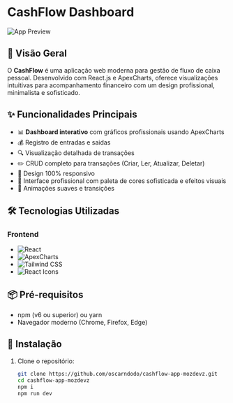 # CashFlow Dashboard

![App Preview]("https:cashflowmoz.verlcel.app") 
## 📌 Visão Geral

O **CashFlow** é uma aplicação web moderna para gestão de fluxo de caixa pessoal. Desenvolvido com React.js e ApexCharts, oferece visualizações intuitivas para acompanhamento financeiro com um design profissional, minimalista e sofisticado.

## ✨ Funcionalidades Principais

- 📊 **Dashboard interativo** com gráficos profissionais usando ApexCharts
- 💰 Registro de entradas e saidas
- 🔍 Visualização detalhada de transações
- ✏️ CRUD completo para transações (Criar, Ler, Atualizar, Deletar)
- 📱 Design 100% responsivo
- 🎨 Interface profissional com paleta de cores sofisticada e efeitos visuais
- 🔄 Animações suaves e transições

## 🛠️ Tecnologias Utilizadas

### Frontend
- ![React](https://img.shields.io/badge/-React-61DAFB?logo=react&logoColor=white&style=flat)
- ![ApexCharts](https://img.shields.io/badge/-ApexCharts-FF4560?logo=apexcharts&logoColor=white&style=flat)
- ![Tailwind CSS](https://img.shields.io/badge/-Tailwind_CSS-38B2AC?logo=tailwind-css&logoColor=white&style=flat)
- ![React Icons](https://img.shields.io/badge/-React_Icons-F7DF1E?logo=react&logoColor=white&style=flat)

## 📦 Pré-requisitos

- npm (v6 ou superior) ou yarn
- Navegador moderno (Chrome, Firefox, Edge)

## 🚀 Instalação

1. Clone o repositório:
   ```bash
   git clone https://github.com/oscarndodo/cashflow-app-mozdevz.git
   cd cashflow-app-mozdevz
   npm i
   npm run dev
